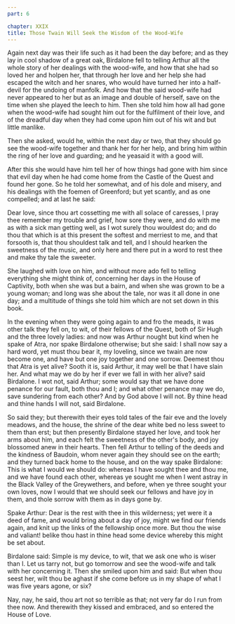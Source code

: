```yaml
---
part: 6

chapter: XXIX
title: Those Twain Will Seek the Wisdom of the Wood-Wife
---
```


Again next day was their life such as it had been the day before; and as they lay in cool shadow of a great oak, Birdalone fell to telling Arthur all the whole story of her dealings with the wood-wife, and how that she had so loved her and holpen her, that through her love and her help she had escaped the witch and her snares, who would have turned her into a half-devil for the undoing of manfolk. And how that the said wood-wife had never appeared to her but as an image and double of herself, save on the time when she played the leech to him. Then she told him how all had gone when the wood-wife had sought him out for the fulfilment of their love, and of the dreadful day when they had come upon him out of his wit and but little manlike.

Then she asked, would he, within the next day or two, that they should go see the wood-wife together and thank her for her help, and bring him within the ring of her love and guarding; and he yeasaid it with a good will.

After this she would have him tell her of how things had gone with him since that evil day when he had come home from the Castle of the Quest and found her gone. So he told her somewhat, and of his dole and misery, and his dealings with the foemen of Greenford; but yet scantly, and as one compelled; and at last he said:

Dear love, since thou art cossetting me with all solace of caresses, I pray thee remember my trouble and grief, how sore they were, and do with me as with a sick man getting well, as I wot surely thou wouldest do; and do thou that which is at this present the softest and merriest to me, and that forsooth is, that thou shouldest talk and tell, and I should hearken the sweetness of the music, and only here and there put in a word to rest thee and make thy tale the sweeter.

She laughed with love on him, and without more ado fell to telling everything she might think of, concerning her days in the House of Captivity, both when she was but a bairn, and when she was grown to be a young woman; and long was she about the tale, nor was it all done in one day; and a multitude of things she told him which are not set down in this book.

In the evening when they were going again to and fro the meads, it was other talk they fell on, to wit, of their fellows of the Quest, both of Sir Hugh and the three lovely ladies: and now was Arthur nought but kind when he spake of Atra, nor spake Birdalone otherwise; but she said: I shall now say a hard word, yet must thou bear it, my loveling, since we twain are now become one, and have but one joy together and one sorrow. Deemest thou that Atra is yet alive? Sooth it is, said Arthur, it may well be that I have slain her. And what may we do by her if ever we fall in with her alive? said Birdalone. I wot not, said Arthur; some would say that we have done penance for our fault, both thou and I; and what other penance may we do, save sundering from each other? And by God above I will not. By thine head and thine hands I will not, said Birdalone.

So said they; but therewith their eyes told tales of the fair eve and the lovely meadows, and the house, the shrine of the dear white bed no less sweet to them than erst; but then presently Birdalone stayed her love, and took her arms about him, and each felt the sweetness of the other's body, and joy blossomed anew in their hearts. Then fell Arthur to telling of the deeds and the kindness of Baudoin, whom never again they should see on the earth; and they turned back home to the house, and on the way spake Birdalone: This is what I would we should do: whereas I have sought thee and thou me, and we have found each other, whereas ye sought me when I went astray in the Black Valley of the Greywethers, and before, when ye three sought your own loves, now I would that we should seek our fellows and have joy in them, and thole sorrow with them as in days gone by.

Spake Arthur: Dear is the rest with thee in this wilderness; yet were it a deed of fame, and would bring about a day of joy, might we find our friends again, and knit up the links of the fellowship once more. But thou the wise and valiant! belike thou hast in thine head some device whereby this might be set about.

Birdalone said: Simple is my device, to wit, that we ask one who is wiser than I. Let us tarry not, but go tomorrow and see the wood-wife and talk with her concerning it. Then she smiled upon him and said: But when thou seest her, wilt thou be aghast if she come before us in my shape of what I was five years agone, or six?

Nay, nay, he said, thou art not so terrible as that; not very far do I run from thee now. And therewith they kissed and embraced, and so entered the House of Love.
